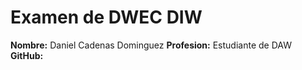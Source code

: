 # Examen de DWEC DIW
**Nombre:** Daniel Cadenas Dominguez
**Profesion:** Estudiante de DAW
**GitHub:**